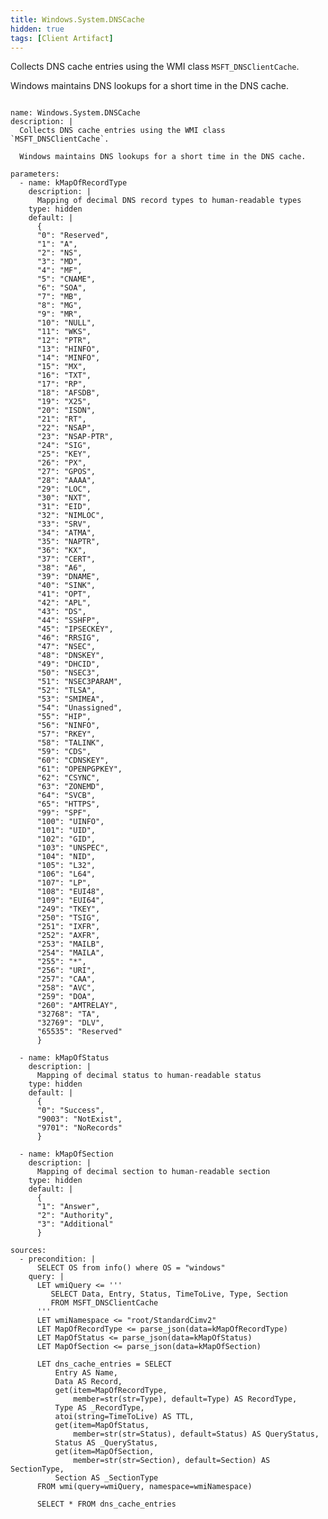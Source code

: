 ```yaml
---
title: Windows.System.DNSCache
hidden: true
tags: [Client Artifact]
---
```


Collects DNS cache entries using the WMI class `MSFT_DNSClientCache`.

Windows maintains DNS lookups for a short time in the DNS cache.


<pre><code class="language-yaml">
name: Windows.System.DNSCache
description: |
  Collects DNS cache entries using the WMI class `MSFT_DNSClientCache`.

  Windows maintains DNS lookups for a short time in the DNS cache.

parameters:
  - name: kMapOfRecordType
    description: |
      Mapping of decimal DNS record types to human-readable types
    type: hidden
    default: |
      {
      "0": "Reserved",
      "1": "A",
      "2": "NS",
      "3": "MD",
      "4": "MF",
      "5": "CNAME",
      "6": "SOA",
      "7": "MB",
      "8": "MG",
      "9": "MR",
      "10": "NULL",
      "11": "WKS",
      "12": "PTR",
      "13": "HINFO",
      "14": "MINFO",
      "15": "MX",
      "16": "TXT",
      "17": "RP",
      "18": "AFSDB",
      "19": "X25",
      "20": "ISDN",
      "21": "RT",
      "22": "NSAP",
      "23": "NSAP-PTR",
      "24": "SIG",
      "25": "KEY",
      "26": "PX",
      "27": "GPOS",
      "28": "AAAA",
      "29": "LOC",
      "30": "NXT",
      "31": "EID",
      "32": "NIMLOC",
      "33": "SRV",
      "34": "ATMA",
      "35": "NAPTR",
      "36": "KX",
      "37": "CERT",
      "38": "A6",
      "39": "DNAME",
      "40": "SINK",
      "41": "OPT",
      "42": "APL",
      "43": "DS",
      "44": "SSHFP",
      "45": "IPSECKEY",
      "46": "RRSIG",
      "47": "NSEC",
      "48": "DNSKEY",
      "49": "DHCID",
      "50": "NSEC3",
      "51": "NSEC3PARAM",
      "52": "TLSA",
      "53": "SMIMEA",
      "54": "Unassigned",
      "55": "HIP",
      "56": "NINFO",
      "57": "RKEY",
      "58": "TALINK",
      "59": "CDS",
      "60": "CDNSKEY",
      "61": "OPENPGPKEY",
      "62": "CSYNC",
      "63": "ZONEMD",
      "64": "SVCB",
      "65": "HTTPS",
      "99": "SPF",
      "100": "UINFO",
      "101": "UID",
      "102": "GID",
      "103": "UNSPEC",
      "104": "NID",
      "105": "L32",
      "106": "L64",
      "107": "LP",
      "108": "EUI48",
      "109": "EUI64",
      "249": "TKEY",
      "250": "TSIG",
      "251": "IXFR",
      "252": "AXFR",
      "253": "MAILB",
      "254": "MAILA",
      "255": "*",
      "256": "URI",
      "257": "CAA",
      "258": "AVC",
      "259": "DOA",
      "260": "AMTRELAY",
      "32768": "TA",
      "32769": "DLV",
      "65535": "Reserved"
      }

  - name: kMapOfStatus
    description: |
      Mapping of decimal status to human-readable status
    type: hidden
    default: |
      {
      "0": "Success",
      "9003": "NotExist",
      "9701": "NoRecords"
      }

  - name: kMapOfSection
    description: |
      Mapping of decimal section to human-readable section
    type: hidden
    default: |
      {
      "1": "Answer",
      "2": "Authority",
      "3": "Additional"
      }

sources:
  - precondition: |
      SELECT OS from info() where OS = "windows"
    query: |
      LET wmiQuery &lt;= '''
         SELECT Data, Entry, Status, TimeToLive, Type, Section
         FROM MSFT_DNSClientCache
      '''
      LET wmiNamespace &lt;= "root/StandardCimv2"
      LET MapOfRecordType &lt;= parse_json(data=kMapOfRecordType)
      LET MapOfStatus &lt;= parse_json(data=kMapOfStatus)
      LET MapOfSection &lt;= parse_json(data=kMapOfSection)

      LET dns_cache_entries = SELECT
          Entry AS Name,
          Data AS Record,
          get(item=MapOfRecordType,
              member=str(str=Type), default=Type) AS RecordType,
          Type AS _RecordType,
          atoi(string=TimeToLive) AS TTL,
          get(item=MapOfStatus,
              member=str(str=Status), default=Status) AS QueryStatus,
          Status AS _QueryStatus,
          get(item=MapOfSection,
              member=str(str=Section), default=Section) AS SectionType,
          Section AS _SectionType
      FROM wmi(query=wmiQuery, namespace=wmiNamespace)

      SELECT * FROM dns_cache_entries

</code></pre>


